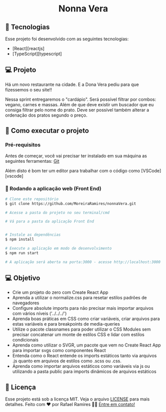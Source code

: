 <h1 align="center">
Nonna Vera
</h1>

## 🚀 Tecnologias

Esse projeto foi desenvolvido com as seguintes tecnologias:

- [React][reactjs]
- [TypeScript][typescript]

## 💻 Projeto

Há um novo restaurante na cidade. E a Dona Vera pediu para que fizessemos o seu site!!

Nessa sprint entregaremos o "cardápio". Será possível filtrar por combos: vegano, carnes e massas.
Além de que deve existir um buscador que eu consiga filtrar pelo nome do prato. Deve ser possível também alterar a ordenação dos pratos segundo o preço.

## 🚀 Como executar o projeto

### Pré-requisitos

Antes de começar, você vai precisar ter instalado em sua máquina as seguintes ferramentas:
[Git](https://git-scm.com)

Além disto é bom ter um editor para trabalhar com o código como [VSCode][vscode]

### 🧭 Rodando a aplicação web (Front End)

```bash
# Clone este repositório
$ git clone https://github.com/MoreiraRamires/nonnaVera.git

# Acesse a pasta do projeto no seu terminal/cmd

# Vá para a pasta da aplicação Front End


# Instale as dependências
$ npm install

# Execute a aplicação em modo de desenvolvimento
$ npm run start

# A aplicação será aberta na porta:3000 - acesse http://localhost:3000

```

## 💻 Objetivo

- Crie um projeto do zero com Create React App
- Aprenda a utilizar o normalize.css para resetar estilos padrões de navegadores
- Configure absolute imports para não precisar mais importar arquivos com vários níveis ('../../../')
- Aprenda boas práticas em CSS como criar variáveis, criar arquivos para estas variáveis e para breakpoints de media-queries
- Utilize o pacote classnames para poder utilizar o CSS Modules sem precisar concatenar um monte de estilos CSS e lidar com estilos condicionais
- Aprenda como utilizar o SVGR, um pacote que vem no Create React App para importar svgs como componentes React
- Entenda como o React entende os imports estáticos tanto via arquivos .js quanto em arquivos de estilos como .scss ou .css.
- Aprenda como importar arquivos estáticos como variáveis via js ou utilizando a pasta public para imports dinâmicos de arquivos estáticos

## :memo: Licença

Esse projeto está sob a licença MIT. Veja o arquivo [LICENSE](.github/LICENSE.md) para mais detalhes.
Feito com ❤️ por Rafael Ramires 👋🏽 [Entre em contato!](https://www.linkedin.com/in/rafael-ramires-791aa378/)

```

```
